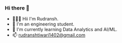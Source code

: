 ### Hi there 👋

- 🙋🏻‍♂️ Hii I'm Rudransh.
- 🔭 I'm an engineering student.
- 🌱 I'm currently learning Data Analytics and AI/ML.
- 📫 rudranshtiwari1402@gmail.com
<!--
**rudranshtiwarii/rudranshtiwarii** is a ✨ _special_ ✨ repository because its `README.md` (this file) appears on your GitHub profile.

Here are some ideas to get you started:

- 🔭 I’m currently working on ...
- 🌱 I’m currently learning ...
- 👯 I’m looking to collaborate on ...
- 🤔 I’m looking for help with ...
- 💬 Ask me about ...
- 📫 How to reach me:rudranshtiwari1402@gmail.com
- 😄 Pronouns: ...
- ⚡ Fun fact: ...
-->
